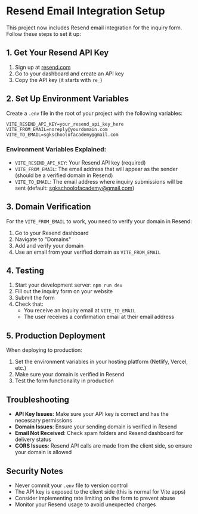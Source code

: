 # Resend Email Integration Setup

This project now includes Resend email integration for the inquiry form. Follow these steps to set it up:

## 1. Get Your Resend API Key

1. Sign up at [resend.com](https://resend.com)
2. Go to your dashboard and create an API key
3. Copy the API key (it starts with `re_`)

## 2. Set Up Environment Variables

Create a `.env` file in the root of your project with the following variables:

```env
VITE_RESEND_API_KEY=your_resend_api_key_here
VITE_FROM_EMAIL=noreply@yourdomain.com
VITE_TO_EMAIL=sgkschoolofacademy@gmail.com
```

### Environment Variables Explained:

- `VITE_RESEND_API_KEY`: Your Resend API key (required)
- `VITE_FROM_EMAIL`: The email address that will appear as the sender (should be a verified domain in Resend)
- `VITE_TO_EMAIL`: The email address where inquiry submissions will be sent (default: sgkschoolofacademy@gmail.com)

## 3. Domain Verification

For the `VITE_FROM_EMAIL` to work, you need to verify your domain in Resend:

1. Go to your Resend dashboard
2. Navigate to "Domains"
3. Add and verify your domain
4. Use an email from your verified domain as `VITE_FROM_EMAIL`

## 4. Testing

1. Start your development server: `npm run dev`
2. Fill out the inquiry form on your website
3. Submit the form
4. Check that:
   - You receive an inquiry email at `VITE_TO_EMAIL`
   - The user receives a confirmation email at their email address

## 5. Production Deployment

When deploying to production:

1. Set the environment variables in your hosting platform (Netlify, Vercel, etc.)
2. Make sure your domain is verified in Resend
3. Test the form functionality in production

## Troubleshooting

- **API Key Issues**: Make sure your API key is correct and has the necessary permissions
- **Domain Issues**: Ensure your sending domain is verified in Resend
- **Email Not Received**: Check spam folders and Resend dashboard for delivery status
- **CORS Issues**: Resend API calls are made from the client side, so ensure your domain is allowed

## Security Notes

- Never commit your `.env` file to version control
- The API key is exposed to the client side (this is normal for Vite apps)
- Consider implementing rate limiting on the form to prevent abuse
- Monitor your Resend usage to avoid unexpected charges 